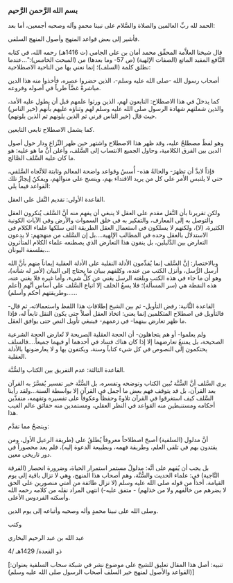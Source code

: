 ### بسم الله الرَّحمن الرَّحيم

الحمد لله ربِّ العالمين والصلاة والسَّلام على نبينا محمدٍ وآله وصحبه أجمعين، أما بعد:

فأشير إلى بعض قواعد المنهج وأصول المنهج السلفي.

قال شيخنا العلاَّمة المحقِّق محمد أمان بن علي الجامي (ت 1416هـ) رحمه الله، في كتابه النَّافع المفيد الماتع (الصفات الإلهية) (ص 57- وما بعدها) من (المبحث الخامس):"...عندما نطلق كلمة (السلف)؛ إنما نعني بها من الناحية الاصطلاحية:

أصحاب رسول الله -صلى الله عليه وسلم-، الذين حضروا عصره، فأخذوا منه هذا الدين مباشرةً غضَّاً طرياً في أصوله وفروعه.

كما يدخلُ في هذا الاصطلاح: التابعون لهم، الذين ورثوا علمهم قبل أن يطول عليه الأمد، والذين شملتهم شهادة الرسول صلى الله عليه وسلم لهم وثناؤه عليهم بأنهم (خير الناس) حيث قال (خير الناس قرني ثم الذين يلونهم ثم الذين يلونهم).

كما يشمل الاصطلاح تابعي التابعين.

وهو لفظٌ مصطلحٌ عليه، وقد ظهر هذا الاصطلاح واشتهر حين ظهر النِّزاع ودار حول أصول الدين بين الفرق الكلامية، وحاول الجميع الانتساب إلى السَّلف، وأعلن أنَّ ما هو عليه: هو ما كان عليه السَّلف الصَّالح.

فإذاً لابدَّ أن تظهرَ- والحالةُ هذه- أُسسُ وقواعد واضحة المعالم وثابتة للاتِّجاه السَّلفي، حتى لا يلتبس الأمر على كل من يريد الاقتداء بهم، وينسج على منوالهم، ويمكنُ إيجازُ تلك القواعد فيما يلي:

القاعدة الأولى: تقديم النَّقل على العقل.

ولكن تقريرنا بأن النَّقل مقدم على العقل لا ينبغي أن يفهم منه أنَّ السَّلف يُنكرون العقل والتوصل به إلى المعارف، والتفكير به في خلق السموات والأرض وفي الآيات الكونية الكثيرة، (لا)، ولكنهم لا يسلكون في استعمال العقل الطريقة التي سلكها علماء الكلام في الاستدلال بالعقل وحده في المطالب الإلهية....بل إن السَّلف من منهجهم: لا يدعون التعارض بين الدَّليلين، بل ينفون هذا التعارض الذي يصطنعه علماء الكلام المتأثرون بفلسفة اليونان...

وبالاختصار: إنَّ السَّلف إنما يُقدِّمون الأدلة النقلية على الأدلة العقلية إيماناً منهم بأنَّ الله أرسل الرُّسل، وأنزل الكتب من عنده، وكلفهم ببيان ما يحتاج إلى البيان (لأمر له شأنه)، وهو أن ما جاء في هذه الكتب وبلغته الرسل يغني عن كلِّ شيء، وأما غيره فلا يغني عنه، هذه النقطة هي (سر المسألة)؛ فلا يسعُ الخلف إلا اتباع السَّلف على أساس أنَّهم (أعلم وطريقتهم أحكم وأسلم)......

القاعدة الثَّانية: رفض التأويل- ثم بين الشيخ إطلاقات هذا اللفظ واستعمالاته، ثم قال- فالتأويل في اصطلاح المتكلمين إنما يعني: اتخاذ العقل أصلاً حتي يكون النقل تابعاً له، فإذا ما ظهر تعارض بينهما- في زعمهم- فينبغي تأويل النص حتى يوافق العقل.

ولم يعلموا- أو هم يتجاهلون- أن الحجة العقلية الصريحة لا تُعارض الحجة الشرعية الصحيحة، بل يمتنعُ تعارضهما إلا إذا كان هناك فساد في أحدهما أو فيهما جميعاً....فالسلف يحتكمون إلى النصوص في كل شيء كتاباً وسنة، ويكتفون بها و لا يعارضونها بالأدلة العقلية.

القاعدة الثالثة: عدم التفريق بين الكتاب والسُّنَّة.

يرى السَّلف أنَّ السُّنَّة تُبين الكتاب وتوضحه وتفسره، بل السُّنَّة خير تفسير يُفسَّرُ به القرآن بعد القرآن، بل قد يتوقف فهم بعض ما أجمل في القرآن إلا بواسطة السنة...ولقد رأينا السَّلف كيف استغرقوا في القرآن تلاوةً وحفظاً وعكوفاً على تفسيره وتفهمه، منفذّين أحكامه ومستنبطين منه القواعد في النظر العقلي، ومستمدين منه حقائق عالم الغيب هذا.

ويتضحُ مما تقدَّم:

أنَّ مدلول (السلفية) أصبحَ اصطلاحاً معروفاً يُطلقُ على (طريقة الرعيل الأول، ومن يقتدون بهم في تلقي العلم، وطريقة فهمه، وبطبيعة الدعوة إليه)، فلم يعد محصوراً في دور تاريخي معين.

بل يجب أن يُفهم على أنَّه: مدلولٌ مستمر استمرار الحياة، وضرورة انحصار (الفرقة النَّاجية) في: علماء الحديث والسُّنَّة، وهم أصحاب هذا المنهج، وهي لا تزال باقية إلى يوم القيامة، أخذاً من قوله صلى الله عليه وسلم (لا تزال طائفة من أمتي منصورين على الحق لا يضرهم من خالفهم ولا من خذلهم) - متفق عليه-) انتهى المراد نقله من كلامه رحمه الله وأسكنه الفردوس الأعلى.

وصلى الله على نبينا محمدٍ وأله وصحبه وأتباعه إلى يوم الدين.

وكتب

عبد الله بن عبد الرحيم البخاري

4/ ذو القعدة/ 1429هـ

[تنبيه: أصل هذا المقال تعليق للشيخ على موضوع نشر في شبكة سحاب السلفية بعنوان: (القواعد والأصول لمنهج خير السلف أصحاب الرسول صلى الله عليه وسلم)]
